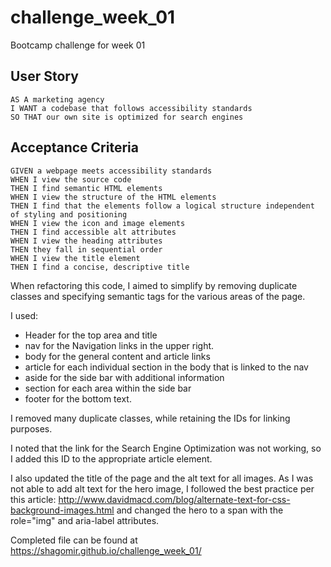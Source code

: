 # challenge_week_01
Bootcamp challenge for week 01



## User Story

```
AS A marketing agency
I WANT a codebase that follows accessibility standards
SO THAT our own site is optimized for search engines
```

## Acceptance Criteria

```
GIVEN a webpage meets accessibility standards
WHEN I view the source code
THEN I find semantic HTML elements
WHEN I view the structure of the HTML elements
THEN I find that the elements follow a logical structure independent of styling and positioning
WHEN I view the icon and image elements
THEN I find accessible alt attributes
WHEN I view the heading attributes
THEN they fall in sequential order
WHEN I view the title element
THEN I find a concise, descriptive title
```

When refactoring this code, I aimed to simplify by removing duplicate classes and specifying semantic tags for the various areas of the page. 

I used: 

* Header for the top area and title
* nav for the Navigation links in the upper right.
* body for the general content and article links
* article for each individual section in the body that is linked to the nav
* aside for the side bar with additional information
* section for each area within the side bar
* footer for the bottom text. 

I removed many duplicate classes, while retaining the IDs for linking purposes. 

I noted that the link for the Search Engine Optimization was not working, so I added this ID to the appropriate article element. 

I also updated the title of the page and the alt text for all images. As I was not able to add alt text for the hero image, I followed the best practice per this article: http://www.davidmacd.com/blog/alternate-text-for-css-background-images.html and changed the hero to a span with the role="img" and aria-label attributes. 

Completed file can be found at https://shagomir.github.io/challenge_week_01/
